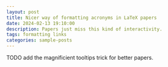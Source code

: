 ```yaml
---
layout: post
title: Nicer way of formatting acronyms in LaTeX papers
date: 2024-02-13 19:10:00
description: Papers just miss this kind of interactivity.
tags: formatting links
categories: sample-posts
---
```


TODO add the magnificient tooltips trick for better papers.